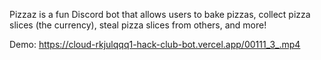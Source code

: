 Pizzaz is a fun Discord bot that allows users to bake pizzas, collect pizza slices (the currency), steal pizza slices from others, and more!

Demo: https://cloud-rkjulqqq1-hack-club-bot.vercel.app/00111_3_.mp4
